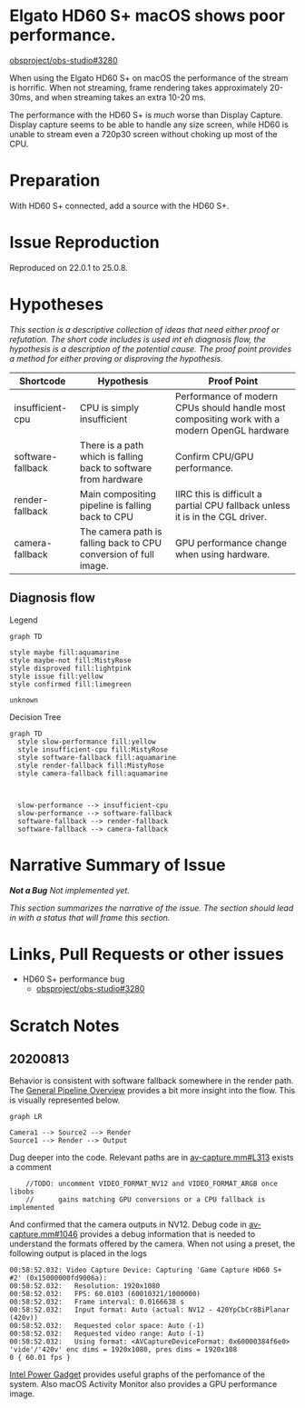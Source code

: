 
#  Elgato HD60 S+ macOS shows poor performance.

[obsproject/obs-studio#3280](https://github.com/obsproject/obs-studio/issues/3280)

When using the  Elgato HD60 S+ on macOS the performance of
the stream is horrific.  When not streaming, frame rendering takes approximately 20-30ms, and when streaming takes an extra 10-20 ms.

The performance with the HD60 S+ is *much* worse than Display Capture.  Display capture seems to be able to handle any size screen, while HD60 is unable to stream even a 720p30 screen without choking up most of the CPU.

# Preparation

With HD60 S+ connected, add a source with the HD60 S+.

# Issue Reproduction

Reproduced on 22.0.1 to 25.0.8.

# Hypotheses

_This section is a descriptive collection of ideas that need either proof or refutation.  The short code includes is used int eh diagnosis flow, the hypothesis is a description of the potential cause.  The proof point provides a method for either proving or disproving the hypothesis._

| Shortcode             | Hypothesis                                                      | Proof Point |
| --------------------- | --------------------------------------------------------------- | ----------- |
| insufficient-cpu        |   CPU is simply insufficient            |      Performance of modern CPUs should handle most compositing work with a modern OpenGL hardware                          |
| software-fallback        | There is a path which is falling back to software from hardware | Confirm CPU/GPU performance.            |
| render-fallback   | Main compositing pipeline is falling back to CPU | IIRC this is difficult a partial CPU fallback unless it is in the CGL driver.  |
| camera-fallback | The camera path is falling back to CPU conversion of full image.                     | GPU performance change when using hardware. |

## Diagnosis flow

Legend
```mermaid
graph TD

style maybe fill:aquamarine
style maybe-not fill:MistyRose
style disproved fill:lightpink
style issue fill:yellow
style confirmed fill:limegreen

unknown

```
Decision Tree
```mermaid
graph TD
  style slow-performance fill:yellow
  style insufficient-cpu fill:MistyRose
  style software-fallback fill:aquamarine
  style render-fallback fill:MistyRose
  style camera-fallback fill:aquamarine



  slow-performance --> insufficient-cpu
  slow-performance --> software-fallback
  software-fallback --> render-fallback
  software-fallback --> camera-fallback
```

# Narrative Summary of Issue

_**Not a Bug** Not implemented yet._

_This section summarizes the narrative of the issue.  The section should lead
in with a status that will frame this section._


# Links, Pull Requests or other issues

- HD60 S+ performance bug
  - [obsproject/obs-studio#3280](https://github.com/obsproject/obs-studio/issues/3280)


# Scratch Notes

## 20200813

Behavior is consistent with software fallback somewhere in the render path.  The [General Pipeline Overview](https://obsproject.com/docs/backend-design.html#general-video-pipeline-overview) provides a bit more insight into the flow.  This is visually represented below.

```mermaid
graph LR

Camera1 --> Source2 --> Render
Source1 --> Render --> Output
```

Dug deeper into the code.  Relevant paths are in [av-capture.mm#L313](https://github.com/obsproject/obs-studio/blob/5f9f7166f9aa6e77562b0917a21c60b1f37cf18a/plugins/mac-avcapture/av-capture.mm#L313 ) exists a comment
```
    //TODO: uncomment VIDEO_FORMAT_NV12 and VIDEO_FORMAT_ARGB once libobs
    //      gains matching GPU conversions or a CPU fallback is implemented
```
And confirmed that the camera outputs in NV12.  Debug code in [av-capture.mm#1046](https://github.com/obsproject/obs-studio/blob/5f9f7166f9aa6e77562b0917a21c60b1f37cf18a/plugins/mac-avcapture/av-capture.mm#L1046) provides a debug information that is needed to understand the formats offered by the camera.  When not using a preset, the following output is placed in the logs

```
00:58:52.032: Video Capture Device: Capturing 'Game Capture HD60 S+ #2' (0x15000000fd9006a):
00:58:52.032:   Resolution: 1920x1080
00:58:52.032:   FPS: 60.0103 (60010321/1000000)
00:58:52.032:   Frame interval: 0.0166638 s
00:58:52.032:   Input format: Auto (actual: NV12 - 420YpCbCr8BiPlanar (420v))
00:58:52.032:   Requested color space: Auto (-1)
00:58:52.032:   Requested video range: Auto (-1)
00:58:52.032:   Using format: <AVCaptureDeviceFormat: 0x60000384f6e0> 'vide'/'420v' enc dims = 1920x1080, pres dims = 1920x108
0 { 60.01 fps }
```

[Intel Power Gadget](https://software.intel.com/content/www/us/en/develop/articles/intel-power-gadget.html#attachment-heading) provides useful graphs of the perfomance of the system.  Also macOS Activity Monitor also provides a GPU performance image.
